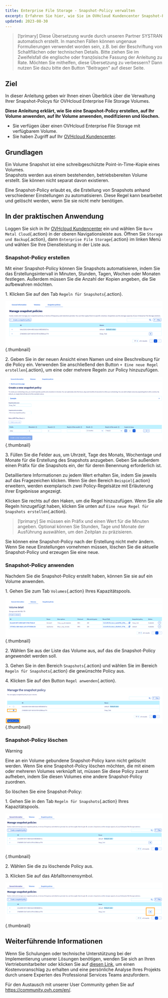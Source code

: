```yaml
---
title: Enterprise File Storage - Snapshot-Policy verwalten
excerpt: Erfahren Sie hier, wie Sie im OVHcloud Kundencenter Snapshot-Policys erstellen, auf Ihr Volume anwenden, modifizieren und löschen
updated: 2023-08-30
---
```


> [!primary]
> Diese Übersetzung wurde durch unseren Partner SYSTRAN automatisch erstellt. In manchen Fällen können ungenaue Formulierungen verwendet worden sein, z.B. bei der Beschriftung von Schaltflächen oder technischen Details. Bitte ziehen Sie im Zweifelsfall die englische oder französische Fassung der Anleitung zu Rate. Möchten Sie mithelfen, diese Übersetzung zu verbessern? Dann nutzen Sie dazu bitte den Button "Beitragen" auf dieser Seite.
>

## Ziel

In dieser Anleitung geben wir Ihnen einen Überblick über die Verwaltung Ihrer Snapshot-Policys für OVHcloud Enterprise File Storage Volumes.

**Diese Anleitung erklärt, wie Sie eine Snapshot-Policy erstellen, auf Ihr Volume anwenden, auf Ihr Volume anwenden, modifizieren und löschen.**

- Sie verfügen über einen OVHcloud Enterprise File Storage mit verfügbarem Volume.
- Sie haben Zugriff auf Ihr [OVHcloud Kundencenter](https://www.ovh.com/auth/?action=gotomanager&from=https://www.ovh.de/&ovhSubsidiary=de).

## Grundlagen

Ein Volume Snapshot ist eine schreibgeschützte Point-in-Time-Kopie eines Volumes.<br>
Snapshots werden aus einem bestehenden, betriebsbereiten Volume erstellt. Sie können nicht separat davon existieren.

Eine Snapshot-Policy erlaubt es, die Erstellung von Snapshots anhand verschiedener Einstellungen zu automatisieren. Diese Regel kann bearbeitet und gelöscht werden, wenn Sie sie nicht mehr benötigen.

## In der praktischen Anwendung

Loggen Sie sich in Ihr [OVHcloud Kundencenter](https://www.ovh.com/auth/?action=gotomanager&from=https://www.ovh.de/&ovhSubsidiary=de) ein und wählen Sie `Bare Metal Cloud`{.action} in der oberen Navigationsleiste aus. Öffnen Sie `Storage und Backup`{.action}, dann `Enterprise File Storage`{.action} im linken Menü und wählen Sie Ihre Dienstleistung in der Liste aus.

### Snapshot-Policy erstellen

Mit einer Snapshot-Policy können Sie Snapshots automatisieren, indem Sie das Erstellungsintervall in Minuten, Stunden, Tagen, Wochen oder Monaten festlegen.
Außerdem müssen Sie die Anzahl der Kopien angeben, die Sie aufbewahren möchten.

1\. Klicken Sie auf den Tab `Regeln für Snapshots`{.action}.

![SnapshotPolicy](images/Snapshot_Policy_1.png){.thumbnail}

2\. Geben Sie in der neuen Ansicht einen Namen und eine Beschreibung für die Policy ein. Verwenden Sie anschließend den Button `+ Eine neue Regel erstellen`{.action}, um eine oder mehrere Regeln zur Policy hinzuzufügen.

![SnapshotPolicy](images/Snapshot_Policy_2.png){.thumbnail}

3\. Füllen Sie die Felder aus, um Uhrzeit, Tage des Monats, Wochentage und Monate für die Erstellung des Snapshots anzugeben. Geben Sie außerdem einen Präfix für die Snapshots ein, der für deren Benennung erforderlich ist.

Detailliertere Informationen zu jedem Wert erhalten Sie, indem Sie jeweils auf das Fragezeichen klicken. Wenn Sie den Bereich `Beispiel`{.action} erweitern, werden exemplarisch zwei Policy-Regelsätze mit Erläuterung ihrer Ergebnisse angezeigt.

Klicken Sie rechts auf den Haken, um die Regel hinzuzufügen. Wenn Sie alle Regeln hinzugefügt haben, klicken Sie unten auf `Eine neue Regel für Snapshots erstellen`{.action}.

> [!primary]
> Sie müssen ein Präfix und einen Wert für die Minuten angeben. Optional können Sie Stunden, Tage und Monate der Ausführung auswählen, um den Zeitplan zu präzisieren.
>

Sie können eine Snapshot-Policy nach der Erstellung nicht mehr ändern. Wenn Sie neue Einstellungen vornehmen müssen, löschen Sie die aktuelle Snapshot-Policy und erzeugen Sie eine neue. 

### Snapshot-Policy anwenden

Nachdem Sie die Snapshot-Policy erstellt haben, können Sie sie auf ein Volume anwenden.

1\. Gehen Sie zum Tab `Volumes`{.action} Ihres Kapazitätspools.

![ApplySnapshotPolicy](images/Snapshot_Policy_3.png){.thumbnail}

2\. Wählen Sie aus der Liste das Volume aus, auf das die Snapshot-Policy angewendet werden soll.

3\. Gehen Sie in den Bereich `Snapshots`{.action} und wählen Sie im Bereich `Regeln für Snapshots`{.action} die gewünschte Policy aus.

4\. Klicken Sie auf den Button `Regel anwenden`{.action}.

![ApplySnapshotPolicy](images/Snapshot_Policy_4.png){.thumbnail}

### Snapshot-Policy löschen

> [!warning]
>
> Eine an ein Volume gebundene Snapshot-Policy kann nicht gelöscht werden. Wenn Sie eine Snapshot-Policy löschen möchten, die mit einem oder mehreren Volumes verknüpft ist, müssen Sie diese Policy zuerst aufheben, indem Sie diesen Volumes eine andere Snapshot-Policy zuordnen.
>

So löschen Sie eine Snapshot-Policy:

1\. Gehen Sie in den Tab `Regeln für Snapshots`{.action} Ihres Kapazitätspools.

![DeleteSnapshotPolicy](images/Snapshot_Policy_5.png){.thumbnail}

2\. Wählen Sie die zu löschende Policy aus.

3\. Klicken Sie auf das Abfalltonnensymbol.

![DeleteSnapshotPolicy](images/Snapshot_Policy_6.png){.thumbnail}

## Weiterführende Informationen

Wenn Sie Schulungen oder technische Unterstützung bei der Implementierung unserer Lösungen benötigen, wenden Sie sich an Ihren Vertriebsmitarbeiter oder klicken Sie auf [diesen Link](https://www.ovhcloud.com/de/professional-services/), um einen Kostenvoranschlag zu erhalten und eine persönliche Analyse Ihres Projekts durch unsere Experten des Professional Services Teams anzufordern.

Für den Austausch mit unserer User Community gehen Sie auf <https://community.ovh.com/en/>.
